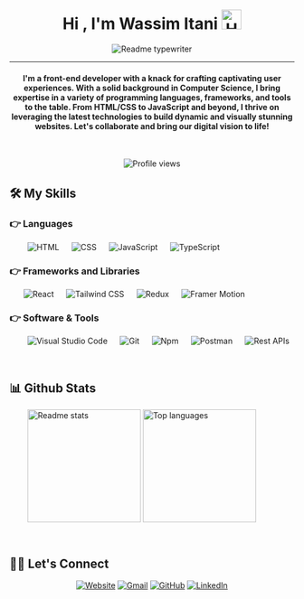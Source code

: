<h1 align="center">Hi , I'm Wassim Itani <img src="https://media.giphy.com/media/hvRJCLFzcasrR4ia7z/giphy.gif" alt="Hand waving emoji" width="35"></h1>
<p align="center">
 <img src="https://readme-typing-svg.herokuapp.com?lines=Front-End+Developer;Problem%20Solver;Always%20learning%20new%20things&center=true&width=500&height=50&font=georgia" alt="Readme typewriter">
</p>
<hr/>
<h4 align="center">I'm a front-end developer with a knack for crafting captivating user experiences. With a solid background in Computer Science, I bring expertise in a variety of programming languages, frameworks, and tools to the table. From HTML/CSS to JavaScript and beyond, I thrive on leveraging the latest technologies to build dynamic and visually stunning websites. Let's collaborate and bring our digital vision to life!</h4>
<br>
<p align="center"><img src="https://komarev.com/ghpvc/?username=wassim-itani&label=Wassim's%20Profile%20Views%20&color=dc143c&style=plastic" alt="Profile views" /></p>

## 🛠️ My Skills

### 👉 Languages

<p> 
  &emsp;&emsp;
  <img src="https://img.shields.io/badge/HTML5%20-%23E34F26.svg?logo=html5&logoColor=white" alt="HTML"/>   
  &emsp;
  <img src="https://img.shields.io/badge/CSS%20-%231572B6.svg?logo=css3&logoColor=white" alt="CSS"/>
  &emsp;
  <img  src="https://img.shields.io/badge/JavaScript%20-%23F7DF1E.svg?logo=javascript&logoColor=black" alt="JavaScript" />
  &emsp;
  <img src="https://shields.io/badge/TypeScript-3178C6?logo=TypeScript&logoColor=white" alt="TypeScript" /> 
</p>

### 👉 Frameworks and Libraries

<p>
  &emsp;&ensp;
    <img src="https://img.shields.io/badge/React-61DAFB?logo=react&logoColor=black" alt="React"/>   
  &emsp;
  <img src="https://img.shields.io/badge/Tailwind%20CSS-06B6D4?=tailwindcss&logoColor=white" alt="Tailwind CSS"/>   
  &emsp;
  <img src="https://img.shields.io/badge/Redux-764ABC?=redux&logoColor=white" alt="Redux"/>
  &emsp;
  <img src="https://img.shields.io/badge/Framer-05F?logo=framer&logoColor=white" alt="Framer Motion"/>
</p>

### 👉 Software & Tools

<p>
  &emsp;&emsp;
  <img src="https://img.shields.io/badge/Visual%20Studio%20Code-0078d7.svg?logo=visual-studio-code&logoColor=white" alt="Visual Studio Code"/>
  &emsp;
  <img src="https://img.shields.io/badge/Git%20-%23F05033.svg?logo=git&logoColor=white" alt="Git" />
  &emsp;
  <img src="https://img.shields.io/badge/npm-CB3837?logo=npm&logoColor=white" alt="Npm" />
  &emsp;
  <img src="https://img.shields.io/badge/Postman-FF6C37?logo=postman&logoColor=white" alt="Postman" />
  &emsp;
  <img src="https://img.shields.io/badge/REST_APIs-blue" alt="Rest APIs" />
</p>
</br>

## 📊 Github Stats

<p>
    &emsp;&emsp;
    <img src="https://github-readme-stats.vercel.app/api?username=wassim-itani&show_icons=true&locale=en&theme=transparent" alt="Readme stats" height="200" align="center" />
	  <img src="https://github-readme-stats.vercel.app/api/top-langs?username=wassim-itani&show_icons=true&locale=en&theme=transparent" alt="Top languages" height="200" align="center" />
</p>
</br>

## 🙋‍♂️ Let's Connect

<p align="center">
  <a href="https://wassim-itani.netlify.app"><img src="https://img.icons8.com/bubbles/50/000000/web.png" alt="Website"/></a>
	<a href="mailto:wassim.j.itani@gmail.com"><img src="https://img.icons8.com/bubbles/50/000000/gmail.png" alt="Gmail"/></a>
	<a href="https://github.com/wassim-itani"><img src="https://img.icons8.com/bubbles/50/000000/github.png" alt="GitHub"/></a>
	<a href="https://linkedin.com/in/wassim-itani"><img src="https://img.icons8.com/bubbles/50/000000/linkedin.png" alt="LinkedIn"/></a>
</p>
